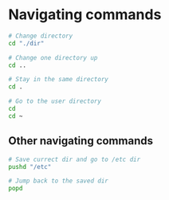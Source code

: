 # Navigating commands

```sh
# Change directory
cd "./dir"

# Change one directory up
cd ..

# Stay in the same directory
cd .

# Go to the user directory
cd
cd ~
```

## Other navigating commands

```sh
# Save currect dir and go to /etc dir
pushd "/etc"

# Jump back to the saved dir
popd
```
